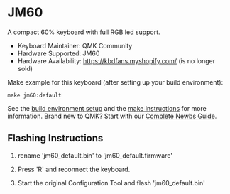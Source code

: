 # JM60

A compact 60% keyboard with full RGB led support.

* Keyboard Maintainer: QMK Community
* Hardware Supported: JM60
* Hardware Availability: https://kbdfans.myshopify.com/ (is no longer sold)

Make example for this keyboard (after setting up your build environment):

    make jm60:default

See the [build environment setup](https://docs.qmk.fm/#/getting_started_build_tools) and the [make instructions](https://docs.qmk.fm/#/getting_started_make_guide) for more information. Brand new to QMK? Start with our [Complete Newbs Guide](https://docs.qmk.fm/#/newbs).

## Flashing Instructions

1) rename 'jm60_default.bin' to 'jm60_default.firmware'

2) Press 'R' and reconnect the keyboard.

3) Start the original Configuration Tool and flash 'jm60_default.bin'
